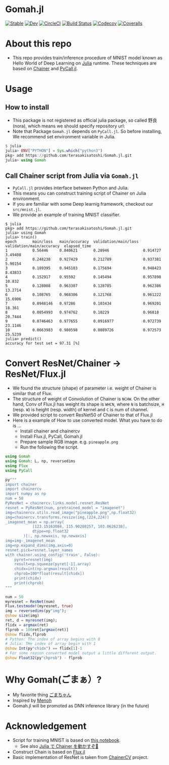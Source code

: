 # Gomah.jl

[![Stable](https://img.shields.io/badge/docs-stable-blue.svg)](https://terasakisatoshi.github.io/Gomah.jl/stable)
[![Dev](https://img.shields.io/badge/docs-dev-blue.svg)](https://terasakisatoshi.github.io/Gomah.jl/dev)
[![CircleCI](https://circleci.com/gh/terasakisatoshi/Gomah.jl/tree/master.svg?style=svg)](https://circleci.com/gh/terasakisatoshi/Gomah.jl/tree/master)
[![Build Status](https://travis-ci.org/terasakisatoshi/Gomah.jl.svg?branch=master)](https://travis-ci.org/terasakisatoshi/Gomah.jl)
[![Codecov](https://codecov.io/gh/terasakisatoshi/Gomah.jl/branch/master/graph/badge.svg)](https://codecov.io/gh/terasakisatoshi/Gomah.jl)
[![Coveralls](https://coveralls.io/repos/github/terasakisatoshi/Gomah.jl/badge.svg?branch=master)](https://coveralls.io/github/terasakisatoshi/Gomah.jl?branch=master)


# About this repo

- This repo provides train/inference procedure of MNIST model known as Hello World of Deep Learning on [Julia](https://julialang.org/) runtime.
These techniques are based on [Chainer](https://chainer.org/) and [PyCall.jl](https://github.com/JuliaPy/PyCall.jl).

# Usage

## How to install
- This package is not registered as official julia package, so called 野良(nora), which means we should specify repository url:
- Note that Package `Gomah.jl` depends on `PyCall.jl`. So before installing, We recommend set environment variable in Julia.

```julia
$ julia
julia> ENV["PYTHON"] = Sys.which("python3")
pkg> add https://github.com/terasakisatoshi/Gomah.jl.git
julia> using Gomah
```

## Call Chainer script from Julia via `Gomah.jl`

- `PyCall.jl` provides interface between Python and Julia.
- This means you can construct training script of Chainer on Julia environment.
- If you are familiar with some Deep learnig framework, checkout our `src/mnist.jl`.
- We provide an example of training MNIST classifier.

```
$ julia
pkg> add https://github.com/terasakisatoshi/Gomah.jl.git
julia> using Gomah
julia> train()
epoch       main/loss   main/accuracy  validation/main/loss  validation/main/accuracy  elapsed_time
1           0.56446     0.840621       0.28946               0.914727                  3.49408       
2           0.248238    0.927429       0.212789              0.937381                  5.90154       
3           0.189395    0.945183       0.175694              0.948423                  8.43833       
4           0.152917    0.95592        0.145494              0.957898                  10.832        
5           0.128008    0.963307       0.128785              0.962386                  13.2714       
6           0.108765    0.968306       0.121768              0.961222                  15.6906       
7           0.0948146   0.97286        0.103434              0.969201                  18.361        
8           0.0854993   0.974762       0.10229               0.96818                   20.7444       
9           0.0746463   0.977655       0.0916977             0.972739                  23.1146       
10          0.0663983   0.980598       0.0889726             0.972573                  25.5239    
julia> predict()
accuracy for test set = 97.31 [%]
```

# Convert ResNet/Chainer -> ResNet/Flux.jl

- We found the structure (shape) of parameter i.e. weight of Chainer is similar that of Flux.
- The structure of weight of Convolution of Chainer is `NCHW`. On the other hand, Conv of Flux.jl has weight its shape is `WHCN`, where `N` is batchsize, `H` (resp. `W`) is height (resp. width) of kernel and `C` is num of channel.
- We provided script to convert ResNet50 of Chainer to that of Flux.jl
- Here is a example of How to use converted model. What you have to do is ...
  - Install chainer and chainercv
  - Install Flux.jl, PyCall, Gomah.jl
  - Prepare sample RGB image. e.g. `pineapple.png`
  - Run the following the script.

```julia
using Gomah
using Gomah: L, np, reversedims
using Flux
using PyCall

py"""
import chainer
import chainercv
import numpy as np
num = 50
PyResNet = chainercv.links.model.resnet.ResNet
resnet = PyResNet(num, pretrained_model = "imagenet")
img=chainercv.utils.read_image("pineapple.png",np.float32)
img=chainercv.transforms.resize(img,(224,224))
_imagenet_mean = np.array(
            [123.15163084, 115.90288257, 103.0626238],
            dtype=np.float32
        )[:, np.newaxis, np.newaxis]
img=img-_imagenet_mean
img=np.expand_dims(img,axis=0)
resnet.pick=resnet.layer_names
with chainer.using_config('train', False):
    pyret=resnet(img)
    result=np.squeeze(pyret[-1].array)
    chidx=int(np.argmax(result))
    chprob=100*float(result[chidx])
    print(chidx)
    print(chprob)
"""

num = 50
myresnet = ResNet(num)
Flux.testmode!(myresnet, true)
img = reversedims(py"img");
@show size(img)
ret, d = myresnet(img);
flidx = argmax(ret)
flprob = 100ret[argmax(ret)]
@show flidx,flprob
# Python: The index of array begins with 0
# Julia: THe index of array begin with 1
@show Int(py"chidx") == flidx[1]-1
# For some reason converted model output a little different output.
@show Float32(py"chprob") - flprob
```

# Why Gomah(ごまぁ）?

- My favorite thing [ごまちゃん](http://gogo-gomachan.com/)
- Inspired by [Menoh](https://github.com/pfnet-research/menoh)
- Gomah.jl will be promoted as DNN inference library (in the future)

# Acknowledgement

- Script for training MNIST is based on [this notebook](https://gist.github.com/regonn/d2acf5a20a1b3ec34d8e483af510b4a3).
  - See also [Julia で Chainer を動かすぞ💪](https://speakerdeck.com/regonn/julia-de-chainer-wodong-kasuzo?slide=2)
- Construct Chain is based on [Flux.jl](https://github.com/FluxML/Flux.jl)
- Basic implementation of ResNet is taken from [ChainerCV](https://github.com/chainer/chainercv) project.
